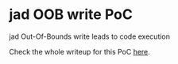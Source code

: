 # jad OOB write PoC

jad Out-Of-Bounds write leads to code execution

Check the whole writeup for this PoC [here](https://lockedbyte.com/blog/index.php/2020/12/14/java-decompiler-jad-1-5-8e-stack-based-buffer-overflow-analysis-and-poc/).

